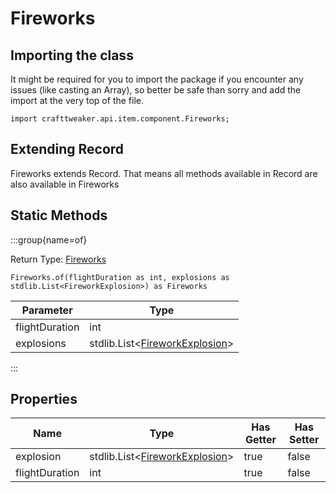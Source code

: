 # Fireworks

## Importing the class

It might be required for you to import the package if you encounter any issues (like casting an Array), so better be safe than sorry and add the import at the very top of the file.
```zenscript
import crafttweaker.api.item.component.Fireworks;
```


## Extending Record

Fireworks extends Record. That means all methods available in Record are also available in Fireworks

## Static Methods

:::group{name=of}

Return Type: [Fireworks](/vanilla/api/item/component/Fireworks)

```zenscript
Fireworks.of(flightDuration as int, explosions as stdlib.List<FireworkExplosion>) as Fireworks
```

|   Parameter    |                                         Type                                          |
|----------------|---------------------------------------------------------------------------------------|
| flightDuration | int                                                                                   |
| explosions     | stdlib.List&lt;[FireworkExplosion](/vanilla/api/item/component/FireworkExplosion)&gt; |


:::

## Properties

|      Name      |                                         Type                                          | Has Getter | Has Setter |
|----------------|---------------------------------------------------------------------------------------|------------|------------|
| explosion      | stdlib.List&lt;[FireworkExplosion](/vanilla/api/item/component/FireworkExplosion)&gt; | true       | false      |
| flightDuration | int                                                                                   | true       | false      |

